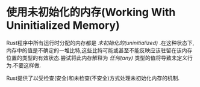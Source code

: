 # 使用未初始化的内存(Working With Uninitialized Memory)

Rust程序中所有运行时分配的内存都是 *未初始化的(uninitialized)* .在这种状态下,内存中的值是不确定的一堆比特,这些比特可能或甚至不能反映应该驻留在该内存位置的类型的有效状态.尝试将此内存解释为 *任何(any)* 类型的值将导致未定义行为.不要这样做.

Rust提供了以受检查(安全)和未检查(不安全)方式处理未初始化内存的机制.

